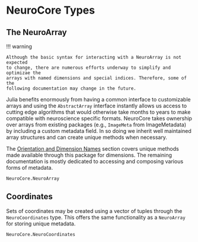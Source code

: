 # NeuroCore Types

## The NeuroArray

!!! warning

    Although the basic syntax for interacting with a NeuroArray is not expected
    to change, there are numerous efforts underway to simplify and optimizae the
    arrays with named dimensions and special indices. Therefore, some of the
    following documentation may change in the future.

Julia benefits enormously from having a common interface to customizable arrays and using the `AbstractArray` interface instantly allows us access to cutting edge algorithms that would otherwise take months to years to make compatible with neuroscience specific formats. NeuroCore takes ownership over arrays from existing packages (e.g., `ImageMeta` from ImageMetadata) by including a custom metadata field. In so doing we inherit well maintained array structures and can create unique methods when necessary.

The [Orientation and Dimension Names](@ref) section covers unique methods made available through this package for dimensions. The remaining documentation is mostly dedicated to accessing and composing various forms of metadata.

```@docs
NeuroCore.NeuroArray
```

## Coordinates

Sets of coordinates may be created using a vector of tuples through the `NeuroCoordinates` type. This offers the same functionality as a `NeuroArray` for storing unique metadata.

```@docs
NeuroCore.NeuroCoordinates
```

